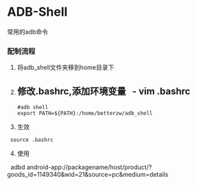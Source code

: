 # ADB-Shell
常用的adb命令


### 配制流程


1. 将adb_shell文件夹移到home目录下
2. 修改.bashrc,添加环境变量
   - vim .bashrc
   - 
   ```
   #adb shell
   export PATH=${PATH}:/home/betterzw/adb_shell
   ```
3. 生效

 ``` source .bashrc```
  
4. 使用
   
   adbd android-app://packagename/host/product/?goods_id=1149340&wid=21&source=pc&medium=details
